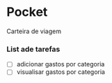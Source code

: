 # Pocket


Carteira de viagem 


### List ade tarefas


 - [ ] adicionar gastos por categoria
 - [ ] visualisar gastos por categoria

<!--stackedit_data:
eyJoaXN0b3J5IjpbNjAwMTQxNTMwXX0=
-->